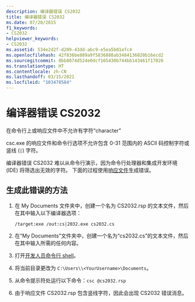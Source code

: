 ```yaml
---
description: 编译器错误 CS2032
title: 编译器错误 CS2032
ms.date: 07/20/2015
f1_keywords:
- CS2032
helpviewer_keywords:
- CS2032
ms.assetid: 534e2d2f-d209-43dd-abc9-e5ea5b01efc4
ms.openlocfilehash: 42f836be889a9f5836888ab3484136020b16ecd2
ms.sourcegitcommit: 0bb8074d524e0dcf165430b744bb143461f17026
ms.translationtype: HT
ms.contentlocale: zh-CN
ms.lasthandoff: 03/15/2021
ms.locfileid: "103478584"
---
```

# <a name="compiler-error-cs2032"></a>编译器错误 CS2032

在命令行上或响应文件中不允许有字符“character”

 csc.exe 的响应文件和命令行选项不允许包含 0-31 范围内的 ASCII 码控制字符或竖线 (`|`) 字符。

 编译器错误 CS2032 难以从命令行演示，因为命令行处理器和集成开发环境 (IDE) 将筛选出无效的字符。 下面的过程使用[响应文件](../compiler-options/miscellaneous.md#responsefiles)生成错误。

## <a name="to-generate-this-error"></a>生成此错误的方法

1. 在 My Documents 文件夹中，创建一个名为 CS2032.rsp 的文本文件，然后在其中输入以下编译器选项：
  
    ```console
    /target:exe /out:cs|2032.exe cs2032.cs
    ```

2. 在“My Documents”文件夹中，创建一个名为“cs2032.cs”的文本文件，然后在其中输入所需的任何内容。

3. 打开[开发人员命令行 shell](/visualstudio/ide/reference/command-prompt-powershell)。

4. 将当前目录更改为 `C:\Users\\<YourUsername>\Documents`。

5. 从命令提示符处运行以下命令：`csc @cs2032.rsp`

6. 由于响应文件 CS2032.rsp 包含竖线字符，因此会出现 CS2032 错误消息。
